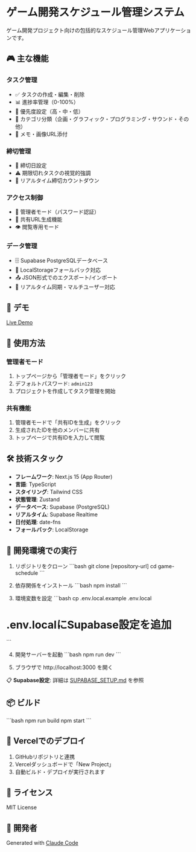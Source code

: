 # ゲーム開発スケジュール管理システム

ゲーム開発プロジェクト向けの包括的なスケジュール管理Webアプリケーションです。

## 🎮 主な機能

### タスク管理
- ✅ タスクの作成・編集・削除
- 📊 進捗率管理（0-100%）
- 🎯 優先度設定（高・中・低）
- 📂 カテゴリ分類（企画・グラフィック・プログラミング・サウンド・その他）
- 📝 メモ・画像URL添付

### 締切管理
- 📅 締切日設定
- ⚠️ 期限切れタスクの視覚的強調
- 🔔 リアルタイム締切カウントダウン

### アクセス制御
- 👤 管理者モード（パスワード認証）
- 🔗 共有URL生成機能
- 👁️ 閲覧専用モード

### データ管理
- 🗄️ Supabase PostgreSQLデータベース
- 💾 LocalStorageフォールバック対応
- 📤 JSON形式でのエクスポート/インポート
- 🔄 リアルタイム同期・マルチユーザー対応

## 🚀 デモ

[Live Demo](https://your-vercel-url.vercel.app)

## 📱 使用方法

### 管理者モード
1. トップページから「管理者モード」をクリック
2. デフォルトパスワード: `admin123`
3. プロジェクトを作成してタスク管理を開始

### 共有機能
1. 管理者モードで「共有IDを生成」をクリック
2. 生成されたIDを他のメンバーに共有
3. トップページで共有IDを入力して閲覧

## 🛠️ 技術スタック

- **フレームワーク**: Next.js 15 (App Router)
- **言語**: TypeScript
- **スタイリング**: Tailwind CSS
- **状態管理**: Zustand
- **データベース**: Supabase (PostgreSQL)
- **リアルタイム**: Supabase Realtime
- **日付処理**: date-fns
- **フォールバック**: LocalStorage

## 🔧 開発環境での実行

1. リポジトリをクローン
\`\`\`bash
git clone [repository-url]
cd game-schedule
\`\`\`

2. 依存関係をインストール
\`\`\`bash
npm install
\`\`\`

3. 環境変数を設定
\`\`\`bash
cp .env.local.example .env.local
# .env.localにSupabase設定を追加
\`\`\`

4. 開発サーバーを起動
\`\`\`bash
npm run dev
\`\`\`

5. ブラウザで http://localhost:3000 を開く

📋 **Supabase設定**: 詳細は [SUPABASE_SETUP.md](./SUPABASE_SETUP.md) を参照

## 📦 ビルド

\`\`\`bash
npm run build
npm start
\`\`\`

## 🚀 Vercelでのデプロイ

1. GitHubリポジトリと連携
2. Vercelダッシュボードで「New Project」
3. 自動ビルド・デプロイが実行されます

## 📄 ライセンス

MIT License

## 🤖 開発者

Generated with [Claude Code](https://claude.ai/code)